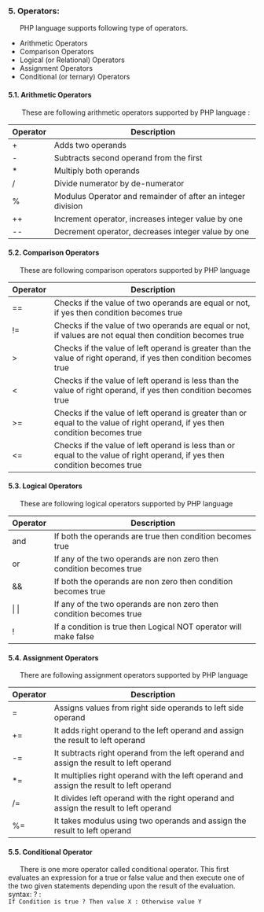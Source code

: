 ### 5. Operators:

&nbsp;&nbsp;&nbsp;&nbsp;&nbsp;&nbsp;PHP language supports following type of operators.
  - Arithmetic Operators 
  - Comparison Operators 
  - Logical (or Relational) Operators 
  - Assignment Operators 
  - Conditional (or ternary) Operators 

#### 5.1. Arithmetic Operators

&nbsp;&nbsp;&nbsp;&nbsp;&nbsp;&nbsp;&nbsp;These are following arithmetic operators supported by PHP language :

| Operator | Description |
| --- | --- |
| + | Adds two operands |
| - | Subtracts second operand from the first |
| * | Multiply both operands |
| / | Divide numerator by de-numerator |
| % | Modulus Operator and remainder of after an integer division |
| ++ | Increment operator, increases integer value by one |
| -- | Decrement operator, decreases integer value by one |

#### 5.2. Comparison Operators

&nbsp;&nbsp;&nbsp;&nbsp;&nbsp;&nbsp;These are following comparison operators supported by PHP language

| Operator | Description |
| --- | --- |
| == | Checks if the value of two operands are equal or not, if yes then condition becomes true |
| != | Checks if the value of two operands are equal or not, if values are not equal then condition becomes true |
| > | Checks if the value of left operand is greater than the value of right operand, if yes then condition becomes true |
| < | Checks if the value of left operand is less than the value of right operand, if yes then condition becomes true |
| >= | Checks if the value of left operand is greater than or equal to the value of right operand, if yes then condition becomes true |
| <= | Checks if the value of left operand is less than or equal to the value of right operand, if yes then condition becomes true |

#### 5.3. Logical Operators

&nbsp;&nbsp;&nbsp;&nbsp;&nbsp;&nbsp;These are following logical operators supported by PHP language

| Operator | Description |
| --- | --- |
| and |If both the operands are true then condition becomes true |
| or | If any of the two operands are non zero then condition becomes true |
| && | If both the operands are non zero then condition becomes true |
| &#124; &#124; | If any of the two operands are non zero then condition becomes true |
| ! | If a condition is true then Logical NOT operator will make false |

#### 5.4. Assignment Operators

&nbsp;&nbsp;&nbsp;&nbsp;&nbsp;&nbsp;There are following assignment operators supported by PHP language
 
| Operator | Description |
| --- | --- | 
| = | Assigns values from right side operands to left side operand |
| += | It adds right operand to the left operand and assign the result to left operand |
| -= | It subtracts right operand from the left operand and assign the result to left operand |
| *= | It multiplies right operand with the left operand and assign the result to left operand |
| /= | It divides left operand with the right operand and assign the result to left operand |
| %= | It takes modulus using two operands and assign the result to left operand |


#### 5.5. Conditional Operator

&nbsp;&nbsp;&nbsp;&nbsp;&nbsp;&nbsp;There is one more operator called conditional operator. This first evaluates an expression for a true or false value and then execute one of the two given statements depending upon the result of the evaluation. <br/>
syntax: ? :<br/>
``` If Condition is true ? Then value X : Otherwise value Y ```

